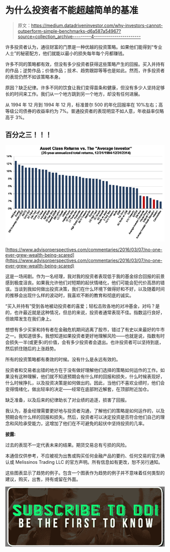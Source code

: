 # 为什么投资者不能超越简单的基准

> 原文：<https://medium.datadriveninvestor.com/why-investors-cannot-outperform-simple-benchmarks-d6a587a54967?source=collection_archive---------4----------------------->

许多投资者认为，通往财富的门票是一种优越的投资策略。如果他们能得到“专业人士”的秘密配方，他们就能以最小的损失每年每个月都赚钱。

许多不同的策略都有效，但没有多少投资者获得这些策略产生的回报。买入并持有的作品；逆势作品；价值作品；技术、趋势跟踪等等也是如此。然而，许多投资者的表现仍然不如该策略本身。

原因？缺乏纪律。许多不同的饮食让我们变得苗条和健康，但没有多少人坚持足够长的时间来工作。我们从一个地方跳到另一个地方，却没有任何进展。

从 1994 年 12 月到 1994 年 12 月，标准普尔 500 的年化回报率在 10%左右；高等级公司债券的收益率约为 7%。普通投资者的表现明显不如人意，年收益率仅略高于 3%。

## 百分之三！！！

![](img/9103760489f3e0c51910cc0ed7103c58.png)

[https://www.advisorperspectives.com/commentaries/2016/03/07/no-one-ever-grew-wealth-being-scared](https://www.advisorperspectives.com/commentaries/2016/03/07/no-one-ever-grew-wealth-being-scared)

这是一场闹剧。作为一名经理，我对我的投资者表现低于我的基金综合回报的前景感到极度沮丧。如果我允许他们对短期的起伏情绪化，他们可能会犯代价高昂的错误。当谈到我如何做出投资决策，我们在什么环境下做得好和不好，以及随着时间的推移会出现什么样的波动时，我喜欢不断的教育和彻底的诚实。

“买入并持有”受到各地被动投资者的喜爱；轻松击败各地的对冲基金，对吗？是的，也许最近就是这种情况，但总的来说，投资者通常表现不佳。指数运行良好，但故障发生在我们身上。

想想有多少买家和持有者在金融危机期间逃离了股市，错过了有史以来最好的牛市之一。我知道很多。我想知道如果投资者更好地理解风险——也就是说，指数有时会损失一半(或更多)的价值，会有多少投资者会退出。也许投资者可以坚持到底，然后抓住随后的上涨趋势。

所有的投资策略都有奏效的时候。没有什么是永远有效的。

投资者和交易者出错的地方在于没有做好理解他们选择的策略如何运作的工作。如果没有这种理解，他们就不知道预期会有什么样的回报和损失，什么时候表现好，什么时候挣扎，以及投资决策是如何做出的。因此，当他们不喜欢业绩时，他们会变得情绪化，做出轻率的决定——经常在底部附近解套，在顶部附近加仓。

缺乏准备，以及后来的纪律助长了对业绩的追逐，损害了回报。

我认为，基金经理需要更好地与投资者沟通，了解他们的策略是如何运作的，以及预期会有什么样的回报和损失。然后，投资者可以决定投资是否符合他们自己的理念和风险承受能力，这增加了他们在不可避免的起伏中坚持投资的几率。

**披露:**

过去的表现不一定代表未来的结果。期货交易总有亏损的风险。

本通信仅供参考，不应被视为出售或购买任何金融产品的要约、任何交易的官方确认或 Melissinos Trading LLC 的官方声明。所有信息如有更改，恕不另行通知。

这些图表显示了趋势的例子。包含一个图表作为趋势的例子并不意味着任何类型的建议，购买，出售，持有或留在外面。

[![](img/77a7e9c7cd800c68bee06b751e8aed70.png)](http://eepurl.com/dw5NFP)